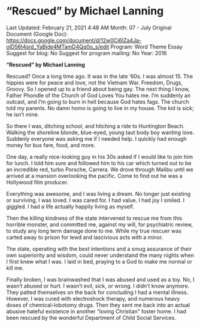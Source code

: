 # “Rescued” by Michael Lanning

Last Updated: February 21, 2021 4:48 AM
Month: 07 - July
Original Document (Google Doc): https://docs.google.com/document/d/12w0Ci6IZa4Ja-oID56t4srd_YaBjde4MTamD4Qq0o_s/edit
Program: Word Theme Essay
Suggest for blog: No
Suggest for program mailing: No
Year: 2016

**“Rescued” by Michael Lanning**

Rescued? Once a long time ago. It was in the late ‘60s. I was almost 15. The hippies were for peace and love, not the Vietnam War. Freedom, Drugs, Groovy. So I opened up to a friend about being gay. The next thing I know, Father Phondle of the Church of God Loves You hates me. I’m suddenly an outcast, and I’m going to burn in hell because God hates fags. The church told my parents. No damn homo is going to live in my house. The kid is sick; he isn’t mine.

So there I was, ditching school, and hitching a ride to Huntington Beach. Walking the shoreline blonde, blue-eyed, young taut body boy wanting love. Suddenly everyone was asking me if I needed help. I quickly had enough money for bus fare, food, and more.

One day, a really nice-looking guy in his 30s asked if I would like to join him for lunch. I told him sure and followed him to his car which turned out to be an incredible red, turbo Porsche, Carrera. We drove through Malibu until we arrived at a mansion overlooking the pacific. Come to find out he was a Hollywood film producer.

Everything was awesome, and I was living a dream. No longer just existing or surviving, I was loved. I was cared for. I had value. I had joy I smiled. I giggled. I had a life actually happily living as myself.

Then the killing kindness of the state intervened to rescue me from this horrible monster, and committed me, against my will, for psychiatric review, to study any long term damage done to me. While my true rescuer was carted away to prison for lewd and lascivious acts with a minor.

The state, operating with the best intentions and a smug assurance of their own superiority and wisdom, could never understand the many nights when I first knew what I was. I laid in bed, praying to a God to make me normal or kill me.

Finally broken, I was brainwashed that I was abused and used as a toy. No, I wasn’t abused or hurt. I wasn’t evil, sick, or wrong. I didn’t know anymore. They patted themselves on the back for concluding I had a mental illness. However, I was cured with electroshock therapy, and numerous heavy doses of chemical-lobotomy drugs. Then they sent me back into an actual abusive hateful existence in another “loving Christian” foster home. I had been rescued by the wonderful Department of Child Social Services.